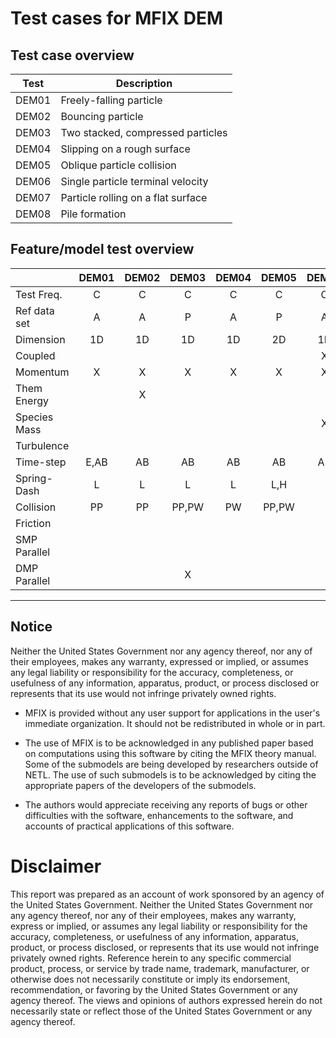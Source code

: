 # Test cases for MFIX DEM

## Test case overview

| Test  | Description                                        |
| ----  | -------------------------------------------------- |
| DEM01 | Freely-falling particle                            |
| DEM02 | Bouncing particle                                  |
| DEM03 | Two stacked, compressed particles                  |
| DEM04 | Slipping on a rough surface                        |
| DEM05 | Oblique particle collision                         |
| DEM06 | Single particle terminal velocity                  |
| DEM07 | Particle rolling on a flat surface		     |
| DEM08 | Pile formation				     |



## Feature/model test overview
|              | DEM01 | DEM02 | DEM03 | DEM04 | DEM05 | DEM06 | DEM07 | DEM08 |
| ------------ | :---: | :---: | :---: | :---: | :---: | :---: | :---: | :---: | 
| Test Freq.   |   C   |   C   |   C   |   C   |   C   |   C   |   C   |   C   | 
| Ref data set |   A   |   A   |   P   |   A   |   P   |   A   |   P   |   P   | 
| Dimension    |  1D   |  1D   |  1D   |  1D   |  2D   |  1D   |  1D   |  3D   |
| Coupled      |       |       |       |       |       |   X   |       |       | 
| Momentum     |   X   |   X   |   X   |   X   |   X   |   X   |   X   |   X   | 
| Them Energy  |       |   X   |       |       |       |       |       |       | 
| Species Mass |       |       |       |       |       |   X   |       |       | 
| Turbulence   |       |       |       |       |       |       |       |       | 
| Time-step    | E,AB  |  AB   |  AB   |  AB   |  AB   |  AB   |   E   |   E   | 
| Spring-Dash  |   L   |   L   |   L   |   L   |  L,H  |       |   H   |   H   | 
| Collision    |  PP   |  PP   | PP,PW |  PW   | PP,PW |       | PP,PW | PP,PW | 
| Friction     |       |       |       |       |       |       |  PW   | PP,PW | 
| SMP Parallel |       |       |       |       |       |       |       |       | 
| DMP Parallel |       |       |   X   |       |       |       |       |   X   | 



--------------------------------------------------------------------

## Notice
Neither the United States Government nor any agency thereof, nor any
of their employees, makes any warranty, expressed or implied, or
assumes any legal liability or responsibility for the accuracy,
completeness, or usefulness of any information, apparatus, product,
or process disclosed or represents that its use would not infringe
privately owned rights.

* MFIX is provided without any user support for applications in the
  user's immediate organization. It should not be redistributed in
  whole or in part.

* The use of MFIX is to be acknowledged in any published paper based
  on computations using this software by citing the MFIX theory
  manual. Some of the submodels are being developed by researchers
  outside of NETL. The use of such submodels is to be acknowledged
  by citing the appropriate papers of the developers of the submodels.

* The authors would appreciate receiving any reports of bugs or other
  difficulties with the software, enhancements to the software, and
  accounts of practical applications of this software.

# Disclaimer
This report was prepared as an account of work sponsored by an agency
of the United States Government. Neither the United States Government
nor any agency thereof, nor any of their employees, makes any
warranty, express or implied, or assumes any legal liability or
responsibility for the accuracy, completeness, or usefulness of any
information, apparatus, product, or process disclosed, or represents
that its use would not infringe privately owned rights. Reference
herein to any specific commercial product, process, or service by
trade name, trademark, manufacturer, or otherwise does not
necessarily constitute or imply its endorsement, recommendation, or
favoring by the United States Government or any agency thereof. The
views and opinions of authors expressed herein do not necessarily
state or reflect those of the United States Government or any
agency thereof.

